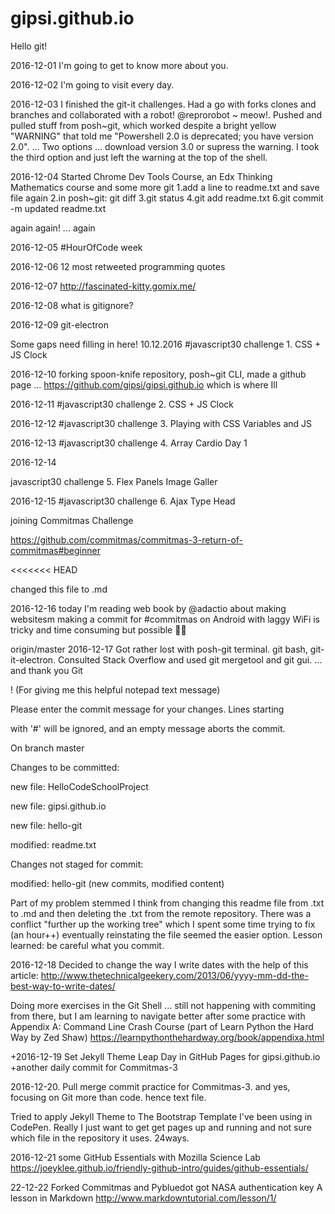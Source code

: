 # gipsi.github.io

Hello git!

2016-12-01  I'm going to get to know more about you.

2016-12-02  I'm going to visit every day.

2016-12-03 I finished the git-it challenges.  Had a go with forks clones and branches and collaborated with a robot!
@reprorobot ~ meow!.  Pushed and pulled stuff from posh~git, which worked despite a bright yellow "WARNING" that told me
"Powershell 2.0 is deprecated; you have version 2.0". ... Two options ... download version 3.0 or supress the warning.  I took the third option and just left the warning at the top of the shell.

2016-12-04 Started Chrome Dev Tools Course, an Edx Thinking Mathematics course and some more git
   1.add a line to readme.txt and save file again
   2.in posh~git: git diff
   3.git status
   4.git add readme.txt
   6.git commit -m updated readme.txt

   again again! ... again
   
2016-12-05 #HourOfCode week

2016-12-06 12 most retweeted programming quotes

2016-12-07 http://fascinated-kitty.gomix.me/

2016-12-08 what is gitignore?

2016-12-09 git-electron

Some gaps need filling in here! 10.12.2016 #javascript30 challenge 1. CSS + JS Clock

2016-12-10 forking spoon-knife repository, posh~git CLI, made a github page ... https://github.com/gipsi/gipsi.github.io which is where Ill

2016-12-11 #javascript30 challenge 2. CSS + JS Clock

2016-12-12 #javascript30 challenge 3. Playing with CSS Variables and JS

2016-12-13 #javascript30 challenge 4. Array Cardio Day 1

2016-12-14

javascript30 challenge 5. Flex Panels Image Galler

2016-12-15 #javascript30 challenge 6. Ajax Type Head

joining Commitmas Challenge

https://github.com/commitmas/commitmas-3-return-of-commitmas#beginner

<<<<<<< HEAD

changed this file to .md

2016-12-16 today I'm reading web book by @adactio about making websitesm   making a commit for #commitmas on Android with laggy WiFi is tricky and time consuming but possible :ok_woman:

origin/master
2016-12-17 Got rather lost with posh-git terminal. git bash, git-it-electron. Consulted Stack Overflow and used git mergetool and git gui. ... and thank you Git

! (For giving me this helpful notepad text message)

Please enter the commit message for your changes. Lines starting

with '#' will be ignored, and an empty message aborts the commit.

On branch master

Changes to be committed:

new file: HelloCodeSchoolProject

new file: gipsi.github.io

new file: hello-git

modified: readme.txt

Changes not staged for commit:

modified: hello-git (new commits, modified content)

Part of my problem stemmed I think from changing this readme file from .txt to .md and then deleting the .txt from the remote repository. There was a conflict "further up the working tree" which I spent some time trying to fix (an hour++) eventually reinstating the file seemed the easier option. Lesson learned: be careful what you commit.

2016-12-18 Decided to change the way I write dates with the help of this article: http://www.thetechnicalgeekery.com/2013/06/yyyy-mm-dd-the-best-way-to-write-dates/

Doing more exercises in the Git Shell ... still not happening with commiting from there, but I am learning to navigate better after some practice with Appendix A: Command Line Crash Course (part of Learn Python the Hard Way by Zed Shaw) https://learnpythonthehardway.org/book/appendixa.html

+2016-12-19 Set Jekyll Theme Leap Day in GitHub Pages for gipsi.github.io
+another daily commit for Commitmas-3

2016-12-20. Pull merge commit practice for Commitmas-3. and yes,  focusing on Git more than code. hence text file. 


Tried to apply Jekyll Theme to The Bootstrap Template I've been using in CodePen. Really I just want to get get pages up and running and not sure which file in the repository it uses.
24ways.

2016-12-21 some GitHub Essentials with Mozilla Science Lab https://joeyklee.github.io/friendly-github-intro/guides/github-essentials/

22-12-22 Forked Commitmas and Pybluedot got NASA authentication key
A lesson in Markdown http://www.markdowntutorial.com/lesson/1/






